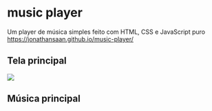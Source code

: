 # music player
Um player de música simples feito com HTML, CSS e JavaScript puro
https://jonathansaan.github.io/music-player/

## Tela principal
![](https://github.com/JonathanSaan/music-player/blob/9df3153e81d613c9676c57ab77c3c56f9485f818/Screenshot_2022-03-11-19-50-36-1.png)

## Música principal


